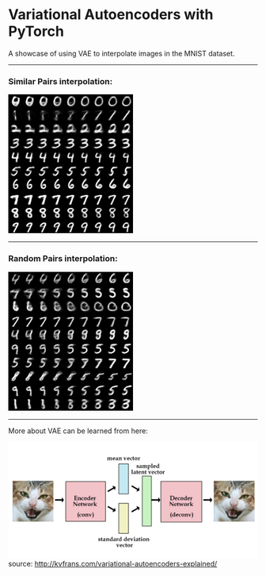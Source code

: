# Variational Autoencoders with PyTorch

A showcase of using VAE to interpolate images in the MNIST dataset.

---

### Similar Pairs interpolation:

!["similar_pairs"](./img/similar_pairs.png)

---

### Random Pairs interpolation:

!["random_pairs"](./img/random_pairs.png)

---

More about VAE can be learned from here:

![](./img/vae.jpg)
source: http://kvfrans.com/variational-autoencoders-explained/
